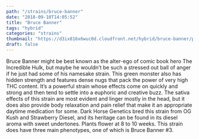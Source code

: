 ```yaml
---
path: "/strains/bruce-banner"
date: "2018-09-10T14:05:52"
title: "Bruce Banner"
tags: "hybrid"
categories: "strains"
thumbnail: "https://d3ix816x6wuc0d.cloudfront.net/hybrid/bruce-banner/primary?width=480"
draft: false
---
```

Bruce Banner might be best known as the alter-ego of comic book hero The Incredible Hulk, but maybe he wouldn’t be such a stressed out ball of anger if he just had some of his namesake strain. This green monster also has hidden strength and features dense nugs that pack the power of very high THC content. It’s a powerful strain whose effects come on quickly and strong and then tend to settle into a euphoric and creative buzz. The sativa effects of this strain are most evident and linger mostly in the head, but it does also provide body relaxation and pain relief that make it an appropriate daytime medication for some. Dark Horse Genetics bred this strain from OG Kush and Strawberry Diesel, and its heritage can be found in its diesel aroma with sweet undertones. Plants flower at 8 to 10 weeks. This strain does have three main phenotypes, one of which is Bruce Banner #3.
